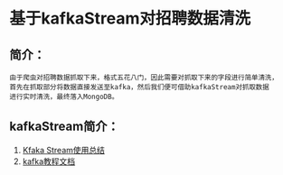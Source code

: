 # 基于kafkaStream对招聘数据清洗

## 简介：
    
    由于爬虫对招聘数据抓取下来，格式五花八门，因此需要对抓取下来的字段进行简单清洗，
    首先在抓取部分将数据直接发送至kafka，然后我们便可借助kafkaStream对抓取数据
    进行实时清洗，最终落入MongoDB。

## kafkaStream简介：
1. [Kfaka Stream使用总结](https://github.com/Liangchengdeye/kafkaStream/blob/master/Kfaka%20Stream%E4%BD%BF%E7%94%A8%E6%80%BB%E7%BB%93.pdf)
2. [kafka教程文档](https://github.com/Liangchengdeye/kafkaStream/blob/master/Kafka/%E6%96%87%E6%A1%A3/kafka%E6%95%99%E7%A8%8B%E6%96%87%E6%A1%A3.pdf)
